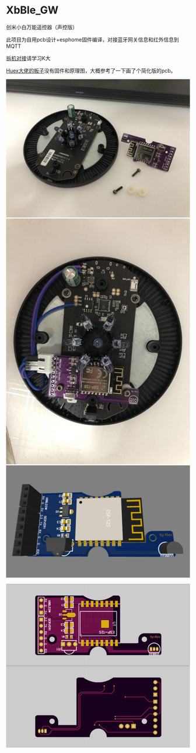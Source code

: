 # XbBle_GW
创米小白万能遥控器（声控版）

此项目为自用pcb设计+esphome固件编译，对接蓝牙网关信息和红外信息到MQTT

[拆机对接](https://github.com/killadm/LOCK2MQTT)请学习K大

[Huex大佬的板子](https://github.com/huexpub/XbBleGW)没有固件和原理图，大概参考了一下画了个简化版的pcb。

<img src="Disassemble/wechat_20210811204154.jpg" width="745" alt="loading-image"/>

<img src="Disassemble/wechat_20210811233129.jpg" width="745" alt="loading-image"/>

<img src="Img/Snipaste_2021-08-05_15-34-15.png" width="745" alt="loading-image"/>
<!-- <div align=center><img width="150" height="150" src="https://img-blog.csdn.net/20161028230559575"/></div> -->


<!-- ![image](Img/Snipaste_2021-08-05_15-34-15.png) -->


![loading-image](Img/Snipaste_2021-08-05_15-33-13.png)



